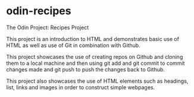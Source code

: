# odin-recipes
The Odin Project: Recipes Project

This project is an introduction to HTML and demonstrates basic use of HTML as well as use of Git in combination with Github. 

This project showcases the use of creating repos on Github and cloning them to a local machine and then using git add and git commit to commit changes made and git push to push the changes back to Github.

This project also showcases the use of HTML elements such as headings, list, links and images in order to construct simple webpages. 